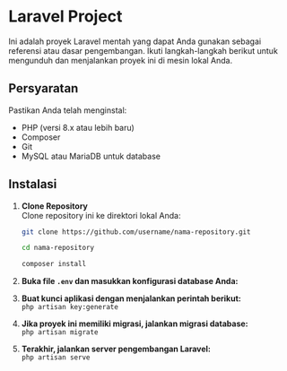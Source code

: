 # Laravel Project

Ini adalah proyek Laravel mentah yang dapat Anda gunakan sebagai referensi atau dasar pengembangan. Ikuti langkah-langkah berikut untuk mengunduh dan menjalankan proyek ini di mesin lokal Anda.

## Persyaratan

Pastikan Anda telah menginstal:
- PHP (versi 8.x atau lebih baru)
- Composer
- Git
- MySQL atau MariaDB untuk database

## Instalasi

1. **Clone Repository**  
   Clone repository ini ke direktori lokal Anda:
   ```bash
   git clone https://github.com/username/nama-repository.git

   cd nama-repository

   composer install

2. **Buka file `.env` dan masukkan konfigurasi database Anda:**  

3. **Buat kunci aplikasi dengan menjalankan perintah berikut:**  
`php artisan key:generate`

4. **Jika proyek ini memiliki migrasi, jalankan migrasi database:**  
`php artisan migrate`

5. **Terakhir, jalankan server pengembangan Laravel:**  
`php artisan serve`

